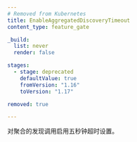 ```yaml
---
# Removed from Kubernetes
title: EnableAggregatedDiscoveryTimeout
content_type: feature_gate

_build:
  list: never
  render: false

stages:
  - stage: deprecated
    defaultValue: true
    fromVersion: "1.16"
    toVersion: "1.17"

removed: true  

---
```

<!--
Enable the five second
timeout on aggregated discovery calls.
-->
对聚合的发现调用启用五秒钟超时设置。
